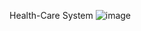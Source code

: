 Health-Care System
![image](https://github.com/user-attachments/assets/d03202cf-0f31-4205-8868-e4c9b994fa9a)


